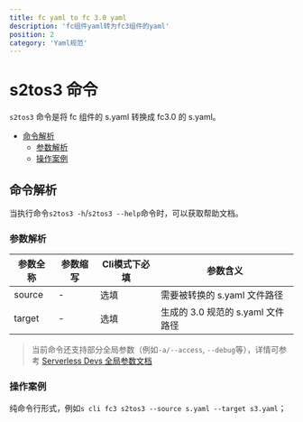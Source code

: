 ```yaml
---
title: fc yaml to fc 3.0 yaml
description: 'fc组件yaml转为fc3组件的yaml'
position: 2
category: 'Yaml规范'
---
```


# s2tos3 命令

`s2tos3` 命令是将 fc 组件的 s.yaml 转换成 fc3.0 的 s.yaml。

- [命令解析](#命令解析)
  - [参数解析](#参数解析)
  - [操作案例](#操作案例)

## 命令解析

当执行命令`s2tos3 -h`/`s2tos3 --help`命令时，可以获取帮助文档。

### 参数解析

| 参数全称      | 参数缩写 | Cli模式下必填 | 参数含义                                                     |
| ------------- | -------- |  ------------- | ------------------------------------------------------------ |
| source                       | -        | 选填           | 需要被转换的 s.yaml 文件路径 |
| target               | -        |  选填           | 生成的 3.0 规范的 s.yaml 文件路径 |

> 当前命令还支持部分全局参数（例如`-a/--access`, `--debug`等），详情可参考 [Serverless Devs 全局参数文档](https://serverless-devs.com/serverless-devs/command/readme#全局参数)

### 操作案例

纯命令行形式，例如`s cli fc3 s2tos3 --source s.yaml --target s3.yaml`；
